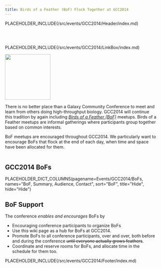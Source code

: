 ```yaml
---
title: Birds of a Feather (BoF) Flock Together at GCC2014
---
```

PLACEHOLDER_INCLUDE(/src/events/GCC2014/Header/index.md)

<br /><br />

PLACEHOLDER_INCLUDE(/src/events/GCC2014/LinkBox/index.md)



<div class='left'><img src="/src/images/Logos/GCC2014_BoF_LogoSquare.png" alt="" width="150" /></div>

There is no better place than a Galaxy Community Conference to meet and learn from others doing high-throughput biology.  GCC2014 will continue this tradition by again including *[Birds of a Feather (BoF)](http://en.wikipedia.org/wiki/Birds_of_a_feather_(computing))* meetups.  Birds of a Feather meetups are informal gatherings where participants group together based on common interests.

BoF meetups are encouraged throughout GCC2014.  We particularly want to encourage BoFs that flock at the end of each day, when time and space have been allocated for them.
<br /><br />

## GCC2014 BoFs

PLACEHOLDER_DICT_COLUMNS(pagename=Events/GCC2014/BoFs, names="BoF, Summary, Audience, Contact", sort="BoF", title="Hide", hide="Hide")


## BoF Support

The conference *enables and encourages* BoFs by

* Encouraging conference participants to organize BoFs
* Use this wiki page as a hub for BoFs at GCC2014.
* Promote BoFs to all conference participants, over and over, both before and during the conference ~~until everyone actually grows feathers~~.
* Coordinate and reserve rooms for BoFs, and allocate time in the schedule for them too.

PLACEHOLDER_INCLUDE(/src/events/GCC2014/Footer/index.md)
